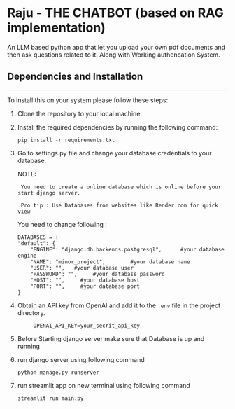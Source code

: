 # Raju - THE CHATBOT (based on RAG implementation)
An LLM based python app that let you upload your own pdf documents and then ask questions related to it. Along with Working authencation System.

## Dependencies and Installation
----------------------------
To install this on your system please follow these steps:

1. Clone the repository to your local machine.

2. Install the required dependencies by running the following command:
   ```
   pip install -r requirements.txt
   ```

3. Go to settings.py file and change your database credentials to your database.
    
    NOTE:

        You need to create a online database which is online before your start django server.

        Pro tip : Use Databases from websites like Render.com for quick view

    You need to change following :

    ```
    DATABASES = {
    "default": {
        "ENGINE": "django.db.backends.postgresql",      #your database engine
        "NAME": "minor_project",        #your database name
        "USER": "",   #your database user
        "PASSWORD": "",     #your database password
        "HOST": "",     #your database host
        "PORT": "",     #your database port
    }
    ```


4. Obtain an API key from OpenAI and add it to the `.env` file in the project directory.
   ```commandline
        OPENAI_API_KEY=your_secrit_api_key
   ```


5. Before Starting django server make sure that Database is up and running

6. run django server using following command

   ```
   python manage.py runserver
   ```

7. run streamlit app on new terminal using following command
   ```
   streamlit run main.py
   ```

